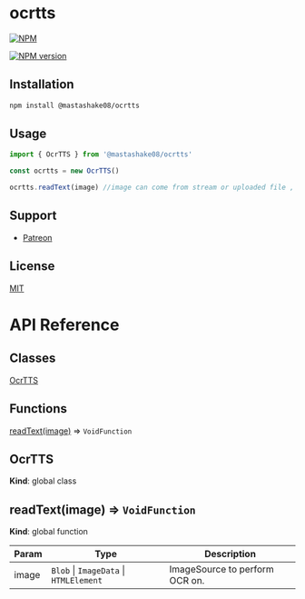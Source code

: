 # ocrtts

[![NPM](https://nodei.co/npm/@mastashake08/ocrtts.png)](https://nodei.co/npm/ocrtts/)

[![NPM version](https://img.shields.io/npm/v/@mastashake08/ocrtts.svg)](https://www.npmjs.com/package/ocrtts)


## Installation

```sh
npm install @mastashake08/ocrtts
```

## Usage

```javascript
import { OcrTTS } from '@mastashake08/ocrtts'

const ocrtts = new OcrTTS()

ocrtts.readText(image) //image can come from stream or uploaded file , etc

```

## Support

- [Patreon](https://patreon.com/mastashake08)

## License

[MIT](https://github.com/mastashake08/ocrtts/blob/master/LICENSE)

# API Reference

## Classes

<dl>
<dt><a href="#OcrTTS">OcrTTS</a></dt>
<dd></dd>
</dl>

## Functions

<dl>
<dt><a href="#readText">readText(image)</a> ⇒ <code>VoidFunction</code></dt>
<dd></dd>
</dl>

<a name="OcrTTS"></a>

## OcrTTS
**Kind**: global class  
<a name="readText"></a>

## readText(image) ⇒ <code>VoidFunction</code>
**Kind**: global function  

| Param | Type | Description |
| --- | --- | --- |
| image | <code>Blob</code> \| <code>ImageData</code> \| <code>HTMLElement</code> | ImageSource to perform OCR on. |

